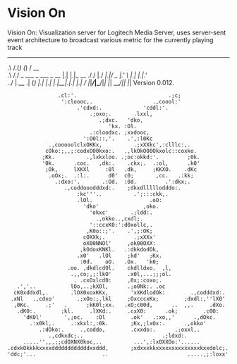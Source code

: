 # Vision On

Vision On: Visualization server for Logitech Media Server, uses server-sent event architecture to broadcast various metric for the currently playing track


__      ___     _                ____
\.\    /.(_)   (_)              / __ \
 \.\  /./ _ ___ _  ___  _ __   |.|  |.|_ __
  \.\/./ |./ __|.|/ _ \|.'_ \  |.|  |.|.'_ \
   \../  |.\__ \.| (_) |.| |.| |.|__|.|.| |.|
    \/   |_|___/_|\___/|_| |_|  \____/|_| |_|
     Version 0.012.
                                                                                

                                                                                
                    .cl:'.                             .;c;                     
                     ':cloooc,.                   .,coool:'                     
                          .'cdxd:.             'cddl:'.                         
                              .;oxo;.       .lxxl,                              
                                 .;dxc.   'dko,                                 
                                    'kx. :Ol.                                   
                              .:cloodxc. ;xxdooc,                               
                            ':O0l::,'.    .',:l0Kc                              
                 .,cooooolclxOKKx,          .;xXXkc',:clllc:,.                  
                cOko:;,,;:codxO00kxo:.   .,lkOkO00Okxolc::coxko.                
               ;Kk.          .,lxkxloo. .;oc:okkd:'.         ;0k.               
               '0k.      .coc.   ,dk:.    .ckx;.  .:ol,      .k0'               
                ;Ok,     lXKXl     :0l   .dk,     ;KKXO.    .dKc                
                 .oOx;.  .:l:.      d0'  c0;       ,cc.   .:kk;                 
                   .:dxo:'.       .:Od.  :0d.         .':dkx;.                  
                      .,coddooodddxd:.    ;dkxdlllllodddo:.                     
                          :kc'''..          .';:::ckk,.                         
                          .lOl.                  .oO:                           
                            'dko'              ,oko.                            
                              'okxc'       .;ldd:.                              
                                .,okko..,cxdl;.                                 
                              '::ccxK0:':d0xollc,.                              
                             ,K0o::;'.    .',;:OK;                              
                            cOXXk;.         .;xXXx'                             
                            oX00NNOl'     ,ok00OXX:                             
                           ,kOdoxKNKl.   .:dkkdodOk,                            
                          .x0'   .lOl     ;kd'   ;Kx.                           
                           :0d.    oO.   .Ox.   'k0;                            
                       .oo. ,dkdlcdOl.    ckdlldxo.  ,l,                        
                        .,,co;,;:lkO'     .x0l,...;;;ol.                        
                         . .cxOxlcd0:     ,0x;:coxo;.                           
       .','..           lOo,..;kXOl,      .;o0Nk:. .oc                          
      cK0xddxdl,.       .lOX0xoxKKx,       'xXKdlodOk:        .,codddxd:.       
     .xNl   .,cdxo'       .;xOo:;,lkl     ;OxcccxKx;        ;dxdl:,''lX0'       
      ,0Kc.     .;'   .      ;kK0l;xx.   .xO;c00d,      ..  ,,.     .dXo.       
       .dKO:.        ;kl.     .lXKd:.     .cxX0:      .ok;        .c0O:         
         'dK0l'       ',;oc.    :Ol        .ok'   .:xo,,'      .,dOkc.          
           .:x0kl,.     .:xkxl:,:0k.       ;Kx,;lxOx:.      .,okko'             
              .:dOko:.     .,coddo,        .cxxdo:.      .;oxxl,.               
                 .,cdkxdc;..                         .;ldxd:.                   
         .....'',,,;;cdOXNX0koc,..          ...',:lxOXXOo:'......               
    .cdxkOkkkkxxxxddddddddddddxxddd,       ;xdxxxkkxxxxxxxxxxxxxxkxxdolc;.      
    'ddc;'...                     ..                         .....,;:loxx'      
                                                                                
                                                                                
